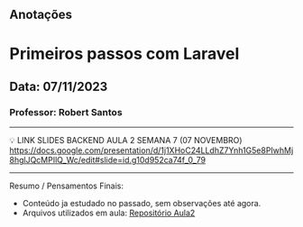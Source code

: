 ## Anotações

# Primeiros passos com Laravel

## Data: 07/11/2023

### Professor: Robert Santos

---

💡 LINK SLIDES BACKEND AULA 2 SEMANA 7 (07 NOVEMBRO)
https://docs.google.com/presentation/d/1j1XHoC24LLdhZ7Ynh1G5e8PIwhMj8hglJQcMPIlQ_Wc/edit#slide=id.g10d952ca74f_0_79

---

Resumo / Pensamentos Finais:

- Conteúdo ja estudado no passado, sem observações até agora.
- Arquivos utilizados em aula: [Repositório Aula2]()
